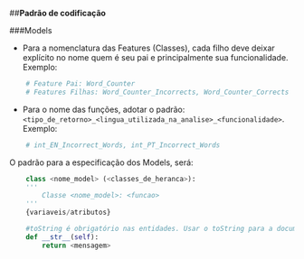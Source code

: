 ##**Padrão de codificação**

###Models

* Para a nomenclatura das Features (Classes), cada filho deve deixar explícito no nome quem é seu pai e principalmente sua funcionalidade. Exemplo:

```python
	# Feature Pai: Word_Counter
	# Features Filhas: Word_Counter_Incorrects, Word_Counter_Corrects
```

* Para o nome das funções, adotar o padrão: `<tipo_de_retorno>_<lingua_utilizada_na_analise>_<funcionalidade>`. Exemplo:

```python
	# int_EN_Incorrect_Words, int_PT_Incorrect_Words
```

O padrão para a especificação dos Models, será:

```python
	class <nome_model> (<classes_de_heranca>):
	'''
		Classe <nome_model>: <funcao>
	'''
	{variaveis/atributos}

	#toString é obrigatório nas entidades. Usar o toString para a documentação
	def __str__(self):
		return <mensagem>
```
